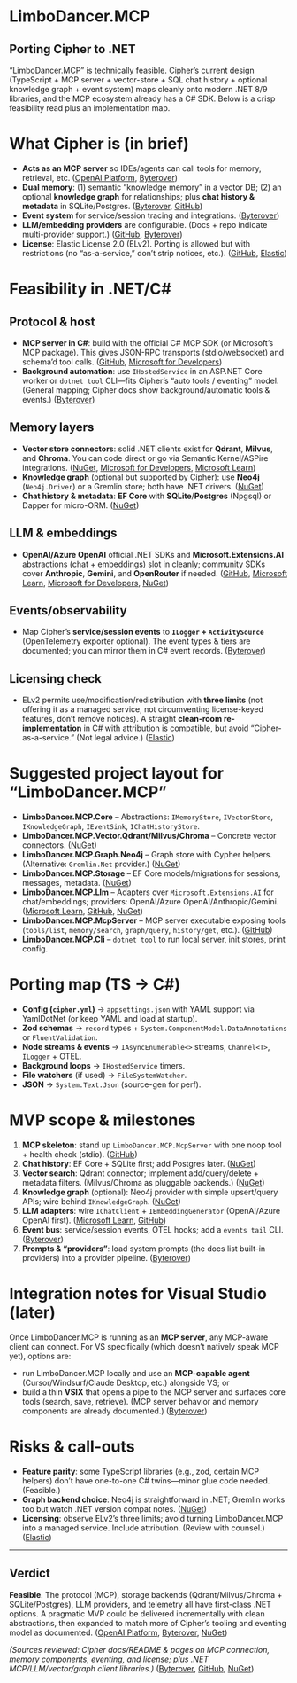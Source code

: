 # LimboDancer.MCP

## Porting Cipher to .NET

“LimboDancer.MCP” is technically feasible. Cipher’s current design (TypeScript + MCP server + vector-store + SQL chat history + optional knowledge graph + event system) maps cleanly onto modern .NET 8/9 libraries, and the MCP ecosystem already has a C# SDK. Below is a crisp feasibility read plus an implementation map.

# What Cipher is (in brief)

* **Acts as an MCP server** so IDEs/agents can call tools for memory, retrieval, etc. ([OpenAI Platform][1], [Byterover][2])
* **Dual memory**: (1) semantic “knowledge memory” in a vector DB; (2) an optional **knowledge graph** for relationships; plus **chat history & metadata** in SQLite/Postgres. ([Byterover][3], [GitHub][4])
* **Event system** for service/session tracing and integrations. ([Byterover][5])
* **LLM/embedding providers** are configurable. (Docs + repo indicate multi-provider support.) ([GitHub][6], [Byterover][7])
* **License**: Elastic License 2.0 (ELv2). Porting is allowed but with restrictions (no “as-a-service,” don’t strip notices, etc.). ([GitHub][8], [Elastic][9])

# Feasibility in .NET/C\#

## Protocol & host

* **MCP server in C#**: build with the official C# MCP SDK (or Microsoft’s MCP package). This gives JSON-RPC transports (stdio/websocket) and schema’d tool calls. ([GitHub][10], [Microsoft for Developers][11])
* **Background automation**: use `IHostedService` in an ASP.NET Core worker or `dotnet tool` CLI—fits Cipher’s “auto tools / eventing” model. (General mapping; Cipher docs show background/automatic tools & events.) ([Byterover][5])

## Memory layers

* **Vector store connectors**: solid .NET clients exist for **Qdrant**, **Milvus**, and **Chroma**. You can code direct or go via Semantic Kernel/ASPire integrations. ([NuGet][12], [Microsoft for Developers][13], [Microsoft Learn][14])
* **Knowledge graph** (optional but supported by Cipher): use **Neo4j** (`Neo4j.Driver`) or a Gremlin store; both have .NET drivers. ([NuGet][15])
* **Chat history & metadata**: **EF Core** with **SQLite**/**Postgres** (Npgsql) or Dapper for micro-ORM. ([NuGet][16])

## LLM & embeddings

* **OpenAI/Azure OpenAI** official .NET SDKs and **Microsoft.Extensions.AI** abstractions (chat + embeddings) slot in cleanly; community SDKs cover **Anthropic**, **Gemini**, and **OpenRouter** if needed. ([GitHub][17], [Microsoft Learn][18], [Microsoft for Developers][19], [NuGet][20])

## Events/observability

* Map Cipher’s **service/session events** to **`ILogger` + `ActivitySource`** (OpenTelemetry exporter optional). The event types & tiers are documented; you can mirror them in C# event records. ([Byterover][5])

## Licensing check

* ELv2 permits use/modification/redistribution with **three limits** (not offering it as a managed service, not circumventing license-keyed features, don’t remove notices). A straight **clean-room re-implementation** in C# with attribution is compatible, but avoid “Cipher-as-a-service.” (Not legal advice.) ([Elastic][9])

# Suggested project layout for “LimboDancer.MCP”

* **LimboDancer.MCP.Core** – Abstractions: `IMemoryStore`, `IVectorStore`, `IKnowledgeGraph`, `IEventSink`, `IChatHistoryStore`.
* **LimboDancer.MCP.Vector.Qdrant/Milvus/Chroma** – Concrete vector connectors. ([NuGet][12])
* **LimboDancer.MCP.Graph.Neo4j** – Graph store with Cypher helpers. (Alternative: `Gremlin.Net` provider.) ([NuGet][15])
* **LimboDancer.MCP.Storage** – EF Core models/migrations for sessions, messages, metadata. ([NuGet][16])
* **LimboDancer.MCP.Llm** – Adapters over `Microsoft.Extensions.AI` for chat/embeddings; providers: OpenAI/Azure OpenAI/Anthropic/Gemini. ([Microsoft Learn][21], [GitHub][17], [NuGet][20])
* **LimboDancer.MCP.McpServer** – MCP server executable exposing tools (`tools/list`, `memory/search`, `graph/query`, `history/get`, etc.). ([GitHub][10])
* **LimboDancer.MCP.Cli** – `dotnet tool` to run local server, init stores, print config.

# Porting map (TS → C#)

* **Config (`cipher.yml`)** → `appsettings.json` with YAML support via YamlDotNet (or keep YAML and load at startup).
* **Zod schemas** → `record` types + `System.ComponentModel.DataAnnotations` or `FluentValidation`.
* **Node streams & events** → `IAsyncEnumerable<>` streams, `Channel<T>`, `ILogger` + OTEL.
* **Background loops** → `IHostedService` timers.
* **File watchers** (if used) → `FileSystemWatcher`.
* **JSON** → `System.Text.Json` (source-gen for perf).

# MVP scope & milestones

1. **MCP skeleton**: stand up `LimboDancer.MCP.McpServer` with one noop tool + health check (stdio). ([GitHub][10])
2. **Chat history**: EF Core + SQLite first; add Postgres later. ([NuGet][16])
3. **Vector search**: Qdrant connector; implement add/query/delete + metadata filters. (Milvus/Chroma as pluggable backends.) ([NuGet][12])
4. **Knowledge graph** (optional): Neo4j provider with simple upsert/query APIs; wire behind `IKnowledgeGraph`. ([NuGet][15])
5. **LLM adapters**: wire `IChatClient` + `IEmbeddingGenerator` (OpenAI/Azure OpenAI first). ([Microsoft Learn][21], [GitHub][17])
6. **Event bus**: service/session events, OTEL hooks; add a `events tail` CLI. ([Byterover][5])
7. **Prompts & “providers”**: load system prompts (the docs list built-in providers) into a provider pipeline. ([Byterover][22])

# Integration notes for Visual Studio (later)

Once LimboDancer.MCP is running as an **MCP server**, any MCP-aware client can connect. For VS specifically (which doesn’t natively speak MCP yet), options are:

* run LimboDancer.MCP locally and use an **MCP-capable agent** (Cursor/Windsurf/Claude Desktop, etc.) alongside VS; or
* build a thin **VSIX** that opens a pipe to the MCP server and surfaces core tools (search, save, retrieve). (MCP server behavior and memory components are already documented.) ([Byterover][2])

# Risks & call-outs

* **Feature parity**: some TypeScript libraries (e.g., zod, certain MCP helpers) don’t have one-to-one C# twins—minor glue code needed. (Feasible.)
* **Graph backend choice**: Neo4j is straightforward in .NET; Gremlin works too but watch .NET version compat notes. ([NuGet][15])
* **Licensing**: observe ELv2’s three limits; avoid turning LimboDancer.MCP into a managed service. Include attribution. (Review with counsel.) ([Elastic][9])

---

## Verdict

**Feasible**. The protocol (MCP), storage backends (Qdrant/Milvus/Chroma + SQLite/Postgres), LLM providers, and telemetry all have first-class .NET options. A pragmatic MVP could be delivered incrementally with clean abstractions, then expanded to match more of Cipher’s tooling and eventing model as documented. ([OpenAI Platform][1], [Byterover][3], [NuGet][12])

*(Sources reviewed: Cipher docs/README & pages on MCP connection, memory components, eventing, and license; plus .NET MCP/LLM/vector/graph client libraries.)* ([Byterover][7], [GitHub][23], [NuGet][12])

[1]: https://platform.openai.com/docs/mcp?utm_source=chatgpt.com "Building MCP servers for ChatGPT and API integrations"
[2]: https://docs.byterover.dev/cipher/connections?utm_source=chatgpt.com "Connections"
[3]: https://docs.byterover.dev/cipher/mcp-servers?utm_source=chatgpt.com "Mcp servers"
[4]: https://github.com/campfirein/cipher/blob/main/docs/chat-history.md "cipher/docs/chat-history.md at main · campfirein/cipher · GitHub"
[5]: https://docs.byterover.dev/cipher/event-system?utm_source=chatgpt.com "Event system"
[6]: https://github.com/campfirein/cipher/blob/main/docs/llm-providers.md "cipher/docs/llm-providers.md at main · campfirein/cipher · GitHub"
[7]: https://docs.byterover.dev/cipher/overview?utm_source=chatgpt.com "Overview"
[8]: https://github.com/campfirein/cipher "GitHub - campfirein/cipher: Cipher is an opensource memory layer specifically designed for coding agents. Compatible with Cursor, Windsurf, Claude Desktop, Claude Code, Gemini CLI, AWS's Kiro, VS Code, and Roo Code through MCP, and coding agents, such as Kimi K2. Built by https://byterover.dev/"
[9]: https://www.elastic.co/blog/elastic-license-v2?utm_source=chatgpt.com "Introducing Elastic License v2, simplified and more ..."
[10]: https://github.com/modelcontextprotocol/csharp-sdk?utm_source=chatgpt.com "modelcontextprotocol/csharp-sdk: The official C# ..."
[11]: https://devblogs.microsoft.com/blog/microsoft-partners-with-anthropic-to-create-official-c-sdk-for-model-context-protocol?utm_source=chatgpt.com "Microsoft partners with Anthropic to create official C# SDK ..."
[12]: https://www.nuget.org/packages/Qdrant.Client?utm_source=chatgpt.com "Qdrant.Client 1.15.0"
[13]: https://devblogs.microsoft.com/dotnet/announcing-chroma-db-csharp-sdk/?utm_source=chatgpt.com "Building .NET AI apps with Chroma"
[14]: https://learn.microsoft.com/en-us/dotnet/aspire/database/qdrant-integration?utm_source=chatgpt.com "NET Aspire Qdrant integration"
[15]: https://www.nuget.org/packages/neo4j.driver?utm_source=chatgpt.com "Neo4j.Driver 5.28.3"
[16]: https://www.nuget.org/packages/microsoft.entityframeworkcore.sqlite?utm_source=chatgpt.com "Microsoft.EntityFrameworkCore.Sqlite 9.0.8"
[17]: https://github.com/openai/openai-dotnet?utm_source=chatgpt.com "The official .NET library for the OpenAI API"
[18]: https://learn.microsoft.com/en-us/dotnet/api/overview/azure/ai.openai-readme?view=azure-dotnet&utm_source=chatgpt.com "Azure OpenAI client library for .NET"
[19]: https://devblogs.microsoft.com/dotnet/introducing-microsoft-extensions-ai-preview/?utm_source=chatgpt.com "Introducing Microsoft.Extensions.AI Preview - Unified AI ..."
[20]: https://www.nuget.org/packages/Anthropic.SDK/?utm_source=chatgpt.com "Anthropic.SDK 5.5.0"
[21]: https://learn.microsoft.com/en-us/dotnet/ai/microsoft-extensions-ai?utm_source=chatgpt.com "Microsoft.Extensions.AI libraries - .NET"
[22]: https://docs.byterover.dev/cipher/system-prompt-management?utm_source=chatgpt.com "System prompt management"
[23]: https://github.com/campfirein/cipher/blob/main/LICENSE "cipher/LICENSE at main · campfirein/cipher · GitHub"
